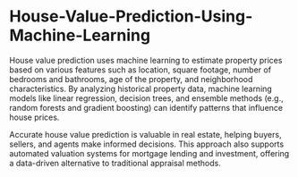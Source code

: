 # House-Value-Prediction-Using-Machine-Learning
House value prediction uses machine learning to estimate property prices based on various features such as location, square footage, number of bedrooms and bathrooms, age of the property, and neighborhood characteristics. By analyzing historical property data, machine learning models like linear regression, decision trees, and ensemble methods (e.g., random forests and gradient boosting) can identify patterns that influence house prices.

Accurate house value prediction is valuable in real estate, helping buyers, sellers, and agents make informed decisions. This approach also supports automated valuation systems for mortgage lending and investment, offering a data-driven alternative to traditional appraisal methods.






